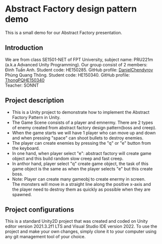 # Abstract Factory design pattern demo

This is a small demo for our Abstract Factory presentation.

## Introduction

We are from class SE1501-NET of FPT University, subject name: PRU221m (a.k.a Advanced Unity Programming).
Our group consist of 2 members:  
Đinh Tuấn Anh. Student code: HE150285. GitHub profile: [DanielChendyrov](https://github.com/DanielChendyrov)  
Phùng Quang Thông. Student code: HE150340. GitHub profile: [ThongPQHE150340](https://github.com/ThongVipPro)  
Teacher: SONNT  

## Project description
* This is a Unity project to demonstrate how to implement the Abstract Factory Pattern in Unity.  
* The Game Scene consists of a player and emnermy. There are 2 types of enemy created from abstract factory design pattern(boss and creep).  
* When the game starts we will have 1 player who can move up and down and when pressing "space" can shoot bullets to destroy enemies.  
* The player can create enemies by pressing the "q" or "e" button from the keyboard.  
* In one hand, when player select "e": abstract factory will create game object and this build random slow creep and fast creep.  
* In anthor hand, player select "q" create game object, the task of this game object is the same as when the player selects "e" but this create boss.  
* Note: Player can create many gameobj to create enermy in screen.  
  The monsters will move in a straight line along the positive x-axis and the player need to
  destroy them as quickly as possible when they are spawned.

## Project configurations

This is a standard Unity2D project that was created and coded on Unity editor version 2021.3.2f1 LTS and
Visual Studio IDE version 2022. To use the project and make your own changes, simply clone it to your computer
using any git management tool of your choice.
